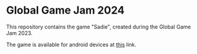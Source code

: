 # Global Game Jam 2024

This repository contains the game "Sadie", created during the Global Game Jam 2023.

The game is available for android devices at [this](https://globalgamejam.org/games/2024/sadie-5) link.
